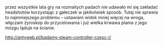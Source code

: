 przez wszystkie lata gry na rozmaitych padach nie udawało mi się zakładać headshotów korzystając z gałeczek w jakikolwiek sposób. Tutaj nie sprawia to najmniejszego problemu – ustawiam widok mniej więcej na wroga, włączam żyroskop do przycelowania i już wielka krwawa plama z jego mózgu ląduje na ścianie. 

http://antyweb.pl/badamy-steam-controller-czesc-i/